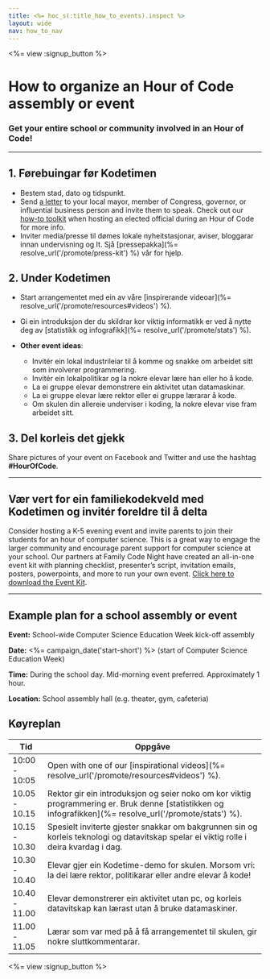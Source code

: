 ```yaml
---
title: <%= hoc_s(:title_how_to_events).inspect %>
layout: wide
nav: how_to_nav
---
```

<%= view :signup_button %>

# How to organize an Hour of Code assembly or event

### Get your entire school or community involved in an Hour of Code!

* * *

## 1. Førebuingar før Kodetimen

- Bestem stad, dato og tidspunkt.
- Send [a letter](https://hourofcode.com/promote/resources#sample-emails) to your local mayor, member of Congress, governor, or influential business person and invite them to speak. Check out our [how-to toolkit](%=localized_file('/files/elected-official.pdf')%) when hosting an elected official during an Hour of Code for more info.
- Inviter media/presse til dømes lokale nyheitstasjonar, aviser, bloggarar innan undervisning og It. Sjå [pressepakka](%= resolve_url('/promote/press-kit') %) vår for hjelp.

## 2. Under Kodetimen

- Start arrangementet med ein av våre [inspirerande videoar](%= resolve_url('/promote/resources#videos') %).
- Gi ein introduksjon der du skildrar kor viktig informatikk er ved å nytte deg av [statistikk og infografikk](%= resolve_url('/promote/stats') %).   
      
    
- **Other event ideas**: 
    - Invitér ein lokal industrileiar til å komme og snakke om arbeidet sitt som involverer programmering.
    - Invitér ein lokalpolitikar og la nokre elevar lære han eller ho å kode.
    - La ei gruppe elevar demonstrere ein aktivitet utan datamaskinar.
    - La ei gruppe elevar lære rektor eller ei gruppe lærarar å kode.
    - Om skulen din allereie underviser i koding, la nokre elevar vise fram arbeidet sitt.

## 3. Del korleis det gjekk

Share pictures of your event on Facebook and Twitter and use the hashtag **#HourOfCode**.

* * *

## Vær vert for ein familiekodekveld med Kodetimen og invitér foreldre til å delta

Consider hosting a K-5 evening event and invite parents to join their students for an hour of computer science. This is a great way to engage the larger community and encourage parent support for computer science at your school. Our partners at Family Code Night have created an all-in-one event kit with planning checklist, presenter’s script, invitation emails, posters, powerpoints, and more to run your own event. [Click here to download the Event Kit](http://www.familycodenight.org/DownloadCodeDotOrg.html).

* * *

## Example plan for a school assembly or event

**Event:** School-wide Computer Science Education Week kick-off assembly

**Date:** <%= campaign_date('start-short') %> (start of Computer Science Education Week)

**Time:** During the school day. Mid-morning event preferred. Approximately 1 hour.

**Location:** School assembly hall (e.g. theater, gym, cafeteria)

## Køyreplan

| Tid           | Oppgåve                                                                                                                                                   |
| ------------- | --------------------------------------------------------------------------------------------------------------------------------------------------------- |
| 10:00 - 10:05 | Open with one of our [inspirational videos](%= resolve_url('/promote/resources#videos') %).                                                               |
| 10.05 - 10.15 | Rektor gir ein introduksjon og seier noko om kor viktig programmering er. Bruk denne [statistikken og infografikken](%= resolve_url('/promote/stats') %). |
| 10.15 - 10.30 | Spesielt inviterte gjester snakkar om bakgrunnen sin og korleis teknologi og datavitskap spelar ei viktig rolle i deira kvardag i dag.                    |
| 10.30 - 10.40 | Elevar gjer ein Kodetime-demo for skulen. Morsom vri: la dei lære rektor, politikarar eller andre elevar å kode!                                          |
| 10.40 - 11.00 | Elevar demonstrerer ein aktivitet utan pc, og korleis datavitskap kan lærast utan å bruke datamaskiner.                                                   |
| 11.00 - 11.05 | Lærar som var med på å få arrangementet til skulen, gir nokre sluttkommentarar.                                                                           |

<%= view :signup_button %>